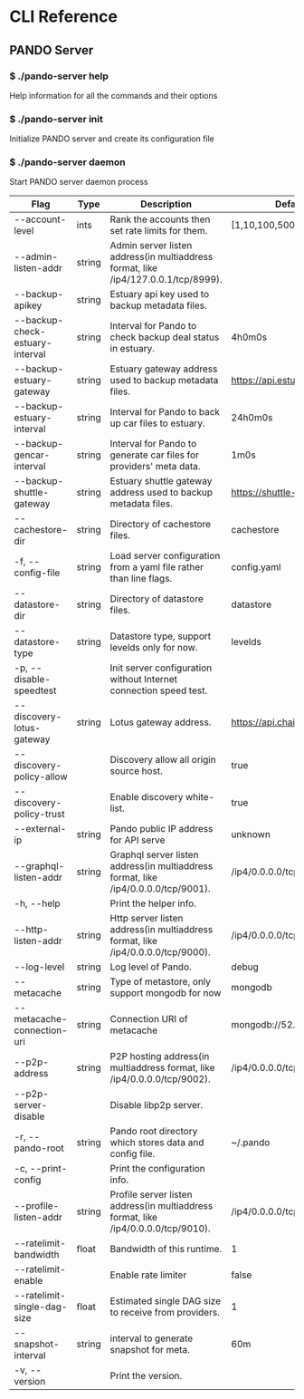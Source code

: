 # CLI Reference

## PANDO Server

### $ ./pando-server help
Help information for all the commands and their options

### $ ./pando-server init
Initialize PANDO server and create its configuration file

### $ ./pando-server daemon
Start PANDO server daemon process

| Flag | Type | Description | Default Value |
| --- | --- | --- | --- |
| --account-level | ints | Rank the accounts then set rate limits for them. | [1,10,100,500] |
| --admin-listen-addr | string | Admin server listen address(in multiaddress format, like /ip4/127.0.0.1/tcp/8999). | | /ip4/127.0.0.1/tcp/8999 |
| --backup-apikey | string | Estuary api key used to backup metadata files. | |
| --backup-check-estuary-interval | string | Interval for Pando to check backup deal status in estuary. | 4h0m0s |
| --backup-estuary-gateway | string | Estuary gateway address used to backup metadata files. | https://api.estuary.tech |
| --backup-estuary-interval | string | Interval for Pando to back up car files to estuary. | 24h0m0s |
| --backup-gencar-interval | string | Interval for Pando to generate car files for providers' meta data. | 1m0s |
| --backup-shuttle-gateway | string | Estuary shuttle gateway address used to backup metadata files. | https://shuttle-4.estuary.tech |
| --cachestore-dir | string | Directory of cachestore files. | cachestore |
|  -f, --config-file | string | Load server configuration from a yaml file rather than line flags. | config.yaml |
| --datastore-dir | string | Directory of datastore files. | datastore |
| --datastore-type | string | Datastore type, support levelds only for now. | levelds |
| -p, --disable-speedtest | | Init server configuration without Internet connection speed test. | |
| --discovery-lotus-gateway | string | Lotus gateway address. | https://api.chain.love |
| --discovery-policy-allow | | Discovery allow all origin source host. | true |
| --discovery-policy-trust | | Enable discovery white-list. | true |
| --external-ip | string | Pando public IP address for API serve | unknown |
| --graphql-listen-addr | string | Graphql server listen address(in multiaddress format, like /ip4/0.0.0.0/tcp/9001). | /ip4/0.0.0.0/tcp/9001 |
| -h, --help | | Print the helper info. | |
| --http-listen-addr | string | Http server listen address(in multiaddress format, like /ip4/0.0.0.0/tcp/9000). | /ip4/0.0.0.0/tcp/9000 |
| --log-level | string | Log level of Pando. | debug |
| --metacache | string | Type of metastore, only support mongodb for now | mongodb |
| --metacache-connection-uri | string | Connection URI of metacache | mongodb://52.14.211.248:27018 |
| --p2p-address | string | P2P hosting address(in multiaddress format, like /ip4/0.0.0.0/tcp/9002). | /ip4/0.0.0.0/tcp/9002 |
| --p2p-server-disable | | Disable libp2p server. | |
| -r, --pando-root | string | Pando root directory which stores data and config file. | ~/.pando |
| -c, --print-config | | Print the configuration info. | |
| --profile-listen-addr | string | Profile server listen address(in multiaddress format, like /ip4/0.0.0.0/tcp/9010). | /ip4/0.0.0.0/tcp/9010 |
| --ratelimit-bandwidth | float | Bandwidth of this runtime. | 1 |
| --ratelimit-enable | | Enable rate limiter | false |
| --ratelimit-single-dag-size | float | Estimated single DAG size to receive from providers. | 1 |
| --snapshot-interval | string | interval to generate snapshot for meta. | 60m |
| -v, --version | | Print the version. | |




